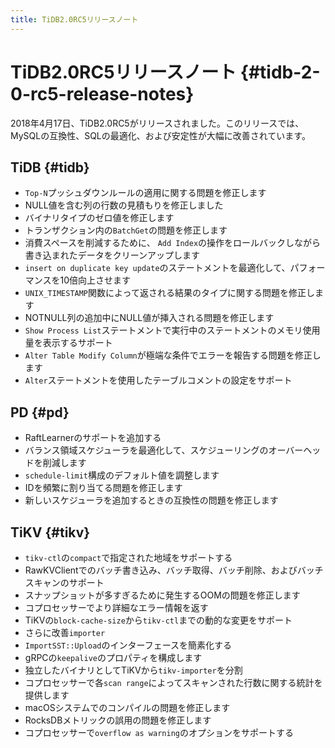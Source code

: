 ```yaml
---
title: TiDB2.0RC5リリースノート
---
```


# TiDB2.0RC5リリースノート {#tidb-2-0-rc5-release-notes}

2018年4月17日、TiDB2.0RC5がリリースされました。このリリースでは、MySQLの互換性、SQLの最適化、および安定性が大幅に改善されています。

## TiDB {#tidb}

-   `Top-N`プッシュダウンルールの適用に関する問題を修正します
-   NULL値を含む列の行数の見積もりを修正しました
-   バイナリタイプのゼロ値を修正します
-   トランザクション内の`BatchGet`の問題を修正します
-   消費スペースを削減するために、 `Add Index`の操作をロールバックしながら書き込まれたデータをクリーンアップします
-   `insert on duplicate key update`のステートメントを最適化して、パフォーマンスを10倍向上させます
-   `UNIX_TIMESTAMP`関数によって返される結果のタイプに関する問題を修正します
-   NOTNULL列の追加中にNULL値が挿入される問題を修正します
-   `Show Process List`ステートメントで実行中のステートメントのメモリ使用量を表示するサポート
-   `Alter Table Modify Column`が極端な条件でエラーを報告する問題を修正します
-   `Alter`ステートメントを使用したテーブルコメントの設定をサポート

## PD {#pd}

-   RaftLearnerのサポートを追加する
-   バランス領域スケジューラを最適化して、スケジューリングのオーバーヘッドを削減します
-   `schedule-limit`構成のデフォルト値を調整します
-   IDを頻繁に割り当てる問題を修正します
-   新しいスケジューラを追加するときの互換性の問題を修正します

## TiKV {#tikv}

-   `tikv-ctl`の`compact`で指定された地域をサポートする
-   RawKVClientでのバッチ書き込み、バッチ取得、バッチ削除、およびバッチスキャンのサポート
-   スナップショットが多すぎるために発生するOOMの問題を修正します
-   コプロセッサーでより詳細なエラー情報を返す
-   TiKVの`block-cache-size`から`tikv-ctl`までの動的な変更をサポート
-   さらに改善`importer`
-   `ImportSST::Upload`のインターフェースを簡素化する
-   gRPCの`keepalive`のプロパティを構成します
-   独立したバイナリとしてTiKVから`tikv-importer`を分割
-   コプロセッサーで各`scan range`によってスキャンされた行数に関する統計を提供します
-   macOSシステムでのコンパイルの問題を修正します
-   RocksDBメトリックの誤用の問題を修正します
-   コプロセッサーで`overflow as warning`のオプションをサポートする
